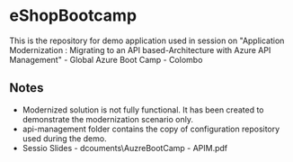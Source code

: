 # eShopBootcamp
This is the repository for demo application used in session on "Application Modernization : Migrating to an API based-Architecture with Azure API Management" - Global Azure Boot Camp - Colombo

Notes
-----
- Modernized solution is not fully functional. It has been created to demonstrate the modernization scenario only.
- api-management folder contains the copy of configuration repository used during the demo.
- Sessio Slides - dcouments\AuzreBootCamp - APIM.pdf

